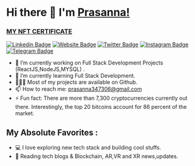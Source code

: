 
# Hi there 👋 I'm [Prasanna!](https://github.com/Prasanna-39/)

### [MY NFT CERTIFICATE](https://opensea.io/assets/matic/0x112721c13dd721a543a0c805791dceebdbaf308d/111)

[![Linkedin Badge](https://img.shields.io/badge/-LinkedIn-0e76a8?style=flat-square&logo=Linkedin&logoColor=white)](https://linkedin.com/in/prasanna39)
[![Website Badge](https://img.shields.io/badge/Website-3b5998?style=flat-square&logo=google-chrome&logoColor=white)]()
[![Twitter Badge](https://img.shields.io/badge/-Twitter-00acee?style=flat-square&logo=Twitter&logoColor=white)](https://twitter.com/Prasanna_0v0)
[![Instagram Badge](https://img.shields.io/badge/-Instagram-e4405f?style=flat-square&logo=Instagram&logoColor=white)]()
[![Telegram Badge](https://img.shields.io/badge/-Telegram-0088cc?style=flat-square&logo=Telegram&logoColor=white)]()




- 🔭 I’m currently working on Full Stack Development Projects (ReactJS,NodeJS,MYSQL) .
- 🌱 I’m currently learning Full Stack Development.
- 👨🏻‍💻 Most of my projects are available on Github.
- 📫 How to reach me: prasanna347306@gmail.com
- ⚡ Fun fact: There are more than 7,300 cryptocurrencies currently out there. Interestingly,
               the top 20 bitcoins account for 86 percent of the market.


## My Absolute Favorites :
- 💻   I love exploring new tech stack and building cool stuffs.
- 📰   Reading  tech blogs & Blockchain, AR,VR and XR news,updates.
